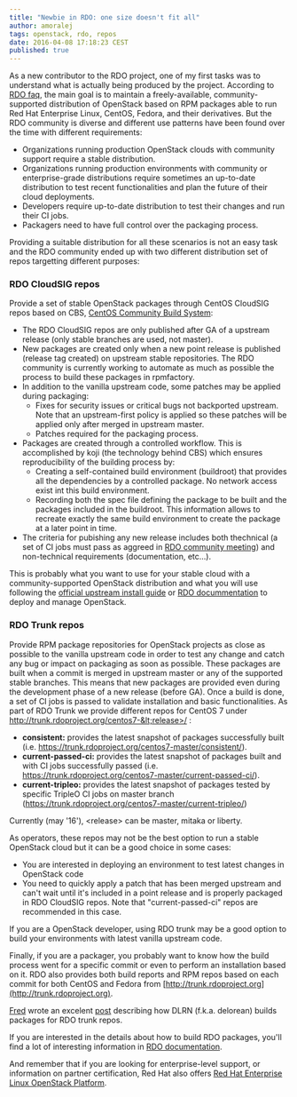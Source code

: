 ```yaml
---
title: "Newbie in RDO: one size doesn't fit all"
author: amoralej
tags: openstack, rdo, repos
date: 2016-04-08 17:18:23 CEST
published: true
---
```


As a new contributor to the RDO project, one of my first tasks was to understand what is actually being produced by the project. According to [RDO faq](https://www.rdoproject.org/rdo/faq/), the main goal is to maintain a freely-available, community-supported distribution of OpenStack based on RPM packages able to run Red Hat Enterprise Linux, CentOS, Fedora, and their derivatives. But the RDO community is diverse and different use patterns have been found over the time with different requirements:

- Organizations running production OpenStack clouds with community support require a stable distribution.
- Organizations running production environments with community or enterprise-grade distributions require sometimes an up-to-date distribution to test recent functionalities and plan the future of their cloud deployments.
- Developers require up-to-date distribution to test their changes and run their CI jobs.
- Packagers need to have full control over the packaging process.

Providing a suitable distribution for all these scenarios is not an easy task and the RDO community ended up with two different distribution set of repos targetting different purposes:

### RDO CloudSIG repos
Provide a set of stable OpenStack packages through CentOS CloudSIG repos based on CBS, [CentOS Community Build System](https://wiki.centos.org/HowTos/CommunityBuildSystem):

- The RDO CloudSIG repos are only published after GA of a upstream release (only stable branches are used, not master).
- New packages are created only when a new point release is published (release tag created) on upstream stable repositories. The RDO community is currently working to automate as much as possible the process to build these packages in rpmfactory.
- In addition to the vanilla upstream code, some patches may be applied during packaging:
  - Fixes for security issues or critical bugs not backported upstream. Note that an upstream-first policy is applied so these patches will be applied only after merged in upstream master.
  - Patches required for the packaging process.
- Packages are created through a controlled workflow. This is accomplished by koji (the technology behind CBS) which ensures reproducibility of the building process by:
  - Creating a self-contained build environment (buildroot) that provides all the dependencies by a controlled package. No network access exist int this build environment.
  - Recording both the spec file defining the package to be built and the packages included in the buildroot. This information allows to recreate exactly the same build environment to create the package at a later point in time.
- The criteria for pubishing any new release includes both thechnical (a set of CI jobs must pass as aggreed in [RDO community meeting](https://meetbot.fedoraproject.org/rdo/2016-04-06/rdo_meeting_%282016-04-06%29.2016-04-06-15.00.html)) and non-technical requirements (documentation, etc...).

This is probably what you want to use for your stable cloud with a community-supported OpenStack distribution and what you will use following the [official upstream install guide](http://docs.openstack.org/mitaka/install-guide-rdo/environment-packages.html) or [RDO docummentation](https://www.rdoproject.org/install/) to deploy and manage OpenStack.


### RDO Trunk repos
Provide RPM package repositories for OpenStack projects as close as possible to the vanilla upstream code in order to test any change and catch any bug or impact on packaging as soon as possible. These packages are built when a commit is merged in upstream master or any of the supported stable branches. This means that new packages are provided even during the development phase of a new release (before GA). Once a build is done, a set of CI jobs is passed to validate installation and basic functionalities. As part of RDO Trunk we provide different repos for CentOS 7 under http://trunk.rdoproject.org/centos7-&lt;release>/ :

- **consistent:** provides the latest snapshot of packages successfully built (i.e. https://trunk.rdoproject.org/centos7-master/consistent/).
- **current-passed-ci:** provides the latest snapshot of packages built and with CI jobs successfully passed (i.e. https://trunk.rdoproject.org/centos7-master/current-passed-ci/).
- **current-tripleo:** provides the latest snapshot of packages tested by specific TripleO CI jobs on master branch (https://trunk.rdoproject.org/centos7-master/current-tripleo/)

Currently (may '16'), &lt;release> can be master, mitaka or liberty.

As operators, these repos may not be the best option to run a stable OpenStack cloud but it can be a good choice in some cases:

- You are interested in deploying an environment to test latest changes in OpenStack code
- You need to quickly apply a patch that has been merged upstream and can't wait until it's included in a point release and is properly packaged in RDO CloudSIG repos. Note that "current-passed-ci" repos are recommended in this case.

If you are a OpenStack developer, using RDO trunk may be a good option to build your environments with latest vanilla upstream code.

Finally, if you are a packager, you probably want to know how the build process went for a specific commit or even to perform an installation based on it. RDO also provides both build reports and RPM repos based on each commit for both CentOS and Fedora from [http://trunk.rdoproject.org](http://trunk.rdoproject.org).

[Fred](http://blogs.rdoproject.org/author/fred) wrote an excelent [post](http://blogs.rdoproject.org/7834/delorean-openstack-packages-from-the-future) describing how DLRN (f.k.a. delorean) builds packages for RDO trunk repos.

If you are interested in the details about how to build RDO packages, you'll find a lot of interesting information in [RDO documentation](https://www.rdoproject.org/documentation/packaging/).

And remember that if you are looking for enterprise-level support, or information on partner certification, Red Hat also offers [Red Hat Enterprise Linux OpenStack Platform](https://redhat.com/openstack).
